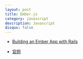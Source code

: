 ```yaml
---
layout: post
title: Ember.js
category: javascript
description: Javascript
disqus: false
---
```


* [Building an Ember App with Rails](http://reefpoints.dockyard.com/2014/05/08/building-an-ember-app-with-rails-part-2.html)

* [官网](http://emberjs.com/guides/)